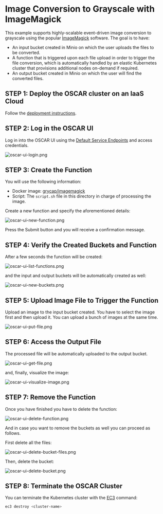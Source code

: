 # Image Conversion to Grayscale with ImageMagick

This example supports highly-scalable event-driven image conversion to
grayscale using the popular [ImageMagick](https://www.imagemagick.org)
software. The goal is to have:

* An input bucket created in Minio on which the user uploads the files to be converted.
* A function that is triggered upon each file upload in order to trigger the
    file conversion, which is automatically handled by an elastic Kubernetes
    cluster that provisions additional nodes on-demand if required.
* An output bucket created in Minio on which the user will find the converted files.

## STEP 1: Deploy the OSCAR cluster on an IaaS Cloud

Follow the [deployment instructions](https://o-scar.readthedocs.io/en/latest/deploy.html).

## STEP 2: Log in the OSCAR UI

Log in into the OSCAR UI using the
[Default Service Endpoints](https://o-scar.readthedocs.io/en/latest/usage.html#default-service-endpoints)
and access credentials.

![oscar-ui-login.png](img/oscar-ui-login.png)

## STEP 3: Create the Function

You will use the following information:

* Docker image: [grycap/imagemagick](https://hub.docker.com/r/grycap/imagemagick)
* Script: The `script.sh` file in this directory in charge of processing the image.

Create a new function and specify the aforementioned details:

![oscar-ui-new-function.png](img/oscar-ui-new-function.png)

Press the Submit button and you will receive a confirmation message.

## STEP 4: Verify the Created Buckets and Function

After a few seconds the function will be created:

![oscar-ui-list-functions.png](img/oscar-ui-list-functions.png)

and the input and output buckets will be automatically created as well:

![oscar-ui-new-buckets.png](img/oscar-ui-new-buckets.png)

## STEP 5: Upload Image File to Trigger the Function

Upload an image to the input bucket created. You have to select the image
first and then upload it. You can upload a bunch of images at the same time.

![oscar-ui-put-file.png](img/oscar-ui-put-file.png)

## STEP 6: Access the Output File

The processed file will be automatically uploaded to the output bucket.

![oscar-ui-get-file.png](img/oscar-ui-get-file.png)

and, finally, visualize the image:

![oscar-ui-visualize-image.png](img/oscar-ui-visualize-image.png)

## STEP 7: Remove the Function

Once you have finished you have to delete the function:

![oscar-ui-delete-function.png](img/oscar-ui-delete-function.png)

And in case you want to remove the buckets as well you can proceed as follows.

First delete all the files:

![oscar-ui-delete-bucket-files.png](img/oscar-ui-delete-bucket-files.png)

Then, delete the bucket:

![oscar-ui-delete-bucket.png](img/oscar-ui-delete-bucket.png)

## STEP 8: Terminate the OSCAR Cluster

You can terminate the Kubernetes cluster with the
[EC3](https://github.com/grycap/ec3) command:

```sh
ec3 destroy <cluster-name>
```
